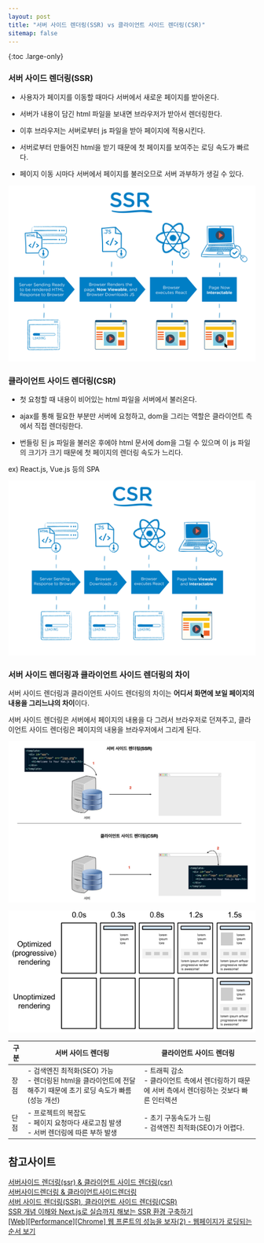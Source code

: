 ```yaml
---
layout: post
title: "서버 사이드 렌더링(SSR) vs 클라이언트 사이드 렌더링(CSR)"
sitemap: false
---
```


{:toc .large-only}

### 서버 사이드 렌더링(SSR)

- 사용자가 페이지를 이동할 때마다 서버에서 새로운 페이지를 받아온다.

- 서버가 내용이 담긴 html 파일을 보내면 브라우저가 받아서 렌더링한다.

- 이후 브라우저는 서버로부터 js 파일을 받아 페이지에 적용시킨다.

- 서버로부터 만들어진 html을 받기 때문에 첫 페이지를 보여주는 로딩 속도가 빠르다.

- 페이지 이동 시마다 서버에서 페이지를 불러오므로 서버 과부하가 생길 수 있다.

<img src="/assets/img/blog/2021-06-06-ssr_vs_csr_01.png">

### 클라이언트 사이드 렌더링(CSR)

- 첫 요청할 때 내용이 비어있는 html 파일을 서버에서 불러온다.

- ajax를 통해 필요한 부분만 서버에 요청하고, dom을 그리는 역할은 클라이언트 측에서 직접 렌더링한다.

- 번들링 된 js 파일을 불러온 후에야 html 문서에 dom을 그릴 수 있으며 이 js 파일의 크기가 크기 때문에 첫 페이지의 렌더링 속도가 느리다.

ex) React.js, Vue.js 등의 SPA

<img src="/assets/img/blog/2021-06-06-ssr_vs_csr_03.png">

### 서버 사이드 렌더링과 클라이언트 사이드 렌더링의 차이

서버 사이드 렌더링과 클라이언트 사이드 렌더링의 차이는 **어디서 화면에 보일 페이지의 내용을 그리느냐의 차이**이다.

서버 사이드 렌더링은 서버에서 페이지의 내용을 다 그려서 브라우저로 던져주고, 클라이언트 사이드 렌더링은 페이지의 내용을 브라우저에서 그리게 된다.

<img src="/assets/img/blog/2021-06-06-ssr_vs_csr_02.png"><br/>

<img src="/assets/img/blog/2021-06-06-ssr_vs_csr_04.png">

<br/>

| 구분 | 서버 사이드 렌더링                                                                                                 | 클라이언트 사이드 렌더링                                                                            |
| ---- | ------------------------------------------------------------------------------------------------------------------ | --------------------------------------------------------------------------------------------------- |
| 장점 | - 검색엔진 최적화(SEO) 가능<br/>- 렌더링된 html을 클라이언트에 전달해주기 때문에 초기 로딩 속도가 빠름 (성능 개선) | - 트래픽 감소<br/>- 클라이언트 측에서 렌더링하기 때문에 서버 측에서 렌더링하는 것보다 빠른 인터렉션 |
| 단점 | - 프로젝트의 복잡도<br/>- 페이지 요청마다 새로고침 발생<br/>- 서버 렌더링에 따른 부하 발생                         | - 초기 구동속도가 느림<br>- 검색엔진 최적화(SEO)가 어렵다.                                          |

## 참고사이트

[서버사이드 렌더링(ssr) & 클라이언트 사이드 렌더링(csr)](https://velog.io/@ash3767/%EC%84%9C%EB%B2%84%EC%82%AC%EC%9D%B4%EB%93%9C-%EB%A0%8C%EB%8D%94%EB%A7%81-%ED%81%B4%EB%9D%BC%EC%9D%B4%EC%96%B8%ED%8A%B8-%EC%82%AC%EC%9D%B4%EB%93%9C-%EB%A0%8C%EB%8D%94%EB%A7%81)<br/>
[서버사이드렌더링 & 클라이언트사이드렌더링](https://velog.io/@zansol/%ED%99%95%EC%9D%B8%ED%95%98%EA%B8%B0-%EC%84%9C%EB%B2%84%EC%82%AC%EC%9D%B4%EB%93%9C%EB%A0%8C%EB%8D%94%EB%A7%81SSR-%ED%81%B4%EB%9D%BC%EC%9D%B4%EC%96%B8%ED%8A%B8%EC%82%AC%EC%9D%B4%EB%93%9C%EB%A0%8C%EB%8D%94%EB%A7%81CSR)<br/>
[서버 사이드 렌더링(SSR), 클라이언트 사이드 렌더링(CSR)](https://brownbears.tistory.com/411)<br/>
[SSR 개념 이해와 Next.js로 실습까지 해보는 SSR 환경 구축하기](https://velog.io/@jeff0720/Next.js-%EA%B0%9C%EB%85%90-%EC%9D%B4%ED%95%B4-%EB%B6%80%ED%84%B0-%EC%8B%A4%EC%8A%B5%EA%B9%8C%EC%A7%80-%ED%95%B4%EB%B3%B4%EB%8A%94-SSR-%ED%99%98%EA%B2%BD-%EA%B5%AC%EC%B6%95)<br/>
[[Web][Performance][Chrome] 웹 프론트의 성능을 보자(2) - 웹페이지가 로딩되는 순서 보기](https://kamang-it.tistory.com/m/entry/WebPerformanceChrome-%EC%9B%B9-%ED%94%84%EB%A1%A0%ED%8A%B8%EC%9D%98-%EC%84%B1%EB%8A%A5%EC%9D%84-%EB%B3%B4%EC%9E%902-%EC%9B%B9%ED%8E%98%EC%9D%B4%EC%A7%80%EA%B0%80-%EB%A1%9C%EB%94%A9%EB%90%98%EB%8A%94-%EC%88%9C%EC%84%9C-%EB%B3%B4%EA%B8%B0)
